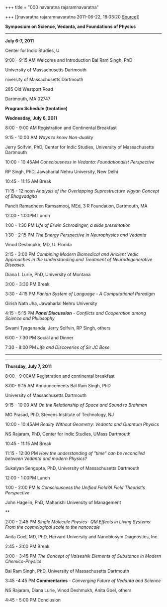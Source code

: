 +++
title = "000 navaratna rajaramnavaratna"

+++
[[navaratna rajaramnavaratna	2011-06-22, 18:03:20 [Source](https://groups.google.com/g/bvparishat/c/wACv1Ml0NDM)]]





**Symposium on Science, Vedanta, and Foundations of Physics**

****

**July 6-7, 2011**

Center for Indic Studies, U



9:00 - 9:15 AM Welcome and Introduction 
Bal Ram Singh, PhD


University of Massachusetts Dartmouth

niversity of Massachusetts Dartmouth

285 Old Westport Road

Dartmouth, MA 02747



**Program Schedule (tentative)**



**Wednesday, July 6, 2011**



8:00 - 9:00 AM Registration and Continental Breakfast

9:15 - 10:00 AM  *Ways to know Non-duality*

Jerry Solfvin, PhD, Center for Indic Studies, University of Massachusetts Dartmouth



10:00 - 10:45AM  *Consciousness in Vedanta: Foundationalist Perspective*

RP Singh, PhD, Jawaharlal Nehru University, New Delhi

10:45 - 11:15 AM Break



11:15 - 12 noon *Analysis of the Overlapping Suprastructure Vigyan Concept of Bhagvadgita*

Pandit Ramadheen Ramsamooj, MEd, 3 R Foundation, Dartmouth, MA



12:00 - 1:00PM  Lunch



1:00 - 1:30 PM *Life of Erwin Schrodinger, a slide presentation*



1:30 - 2:15 PM  *The Energy Perspective in Neurophysics and Vedanta*

Vinod Deshmukh, MD, U. Florida



2:15 - 3:00 PM  *Combining Modern Biomedical and Ancient Vedic Approaches in the Understanding and Treatment of Neurodegenerative Diseases.*

Diana I. Lurie, PhD, University of Montana

3:00 - 3:30 PM  Break



3:30 - 4:15 PM *Panian System of Language - A Computational Paradigm*

Girish Nath Jha, Jawaharlal Nehru University



4:15 - 5:15 PM ***Panel Discussion*** *- Conflicts and Cooperation among Science and Philosophy*

Swami Tyagananda, Jerry Solfvin, RP Singh, others



6:00 - 7:30 PM Social and Dinner

7:30 - 8:00 PM *Life and Discoveries of Sir JC Bose*

****

****

**Thursday, July 7, 2011**



8:00 - 9:00AM Registration and continental breakfast



8:00- 9:15 AM
Announcements Bal Ram Singh, PhD


 University of Massachusetts Dartmouth



9:15 - 10:00 AM  *On the Relationship of Space and Sound to Brahman*

MG Prasad, PhD, Stevens Institute of Technology, NJ



10:00 - 10:45AM  *Reality Without Geometry: Vedanta and Quantum Physics*

NS Rajaram, PhD, Center for Indic Studies, UMass Dartmouth 

10:45 - 11:15 AM Break



11:15 - 12:00 PM *How the understanding of "time" can be reconciled between Vedanta and modern Physics?*

Sukalyan Sengupta, PhD, University of Massachusetts Dartmouth

12:00 - 1:00PM  Lunch



1:00 - 2:00 PM *Is Consciousness the Unified Field?A Field Theorist’s Perspective*

John Hagelin, PhD, Maharishi University of Management

**

2:00 - 2:45 PM  *Single Molecule Physics- QM Effects in Living Systems:  
From the cosmological scale to the nanoscale*

Anita Goel, MD, PhD, Harvard University and Nanobiosym Diagnostics, Inc.


2:45 - 3:00 PM  Break



3:00 - 3:45 PM *The Concept of Vaiseshik Elements of Substance in Modern Chemico-Physics*

Bal Ram Singh, PhD, University of Massachusetts Dartmouth



3:45 -4:45 PM **Commentaries** - *Converging Future of Vedanta and Science*

NS Rajaram, Diana Lurie, Vinod Deshmukh, Anita Goel, others



4:45 - 5:00 PM Conclusion



